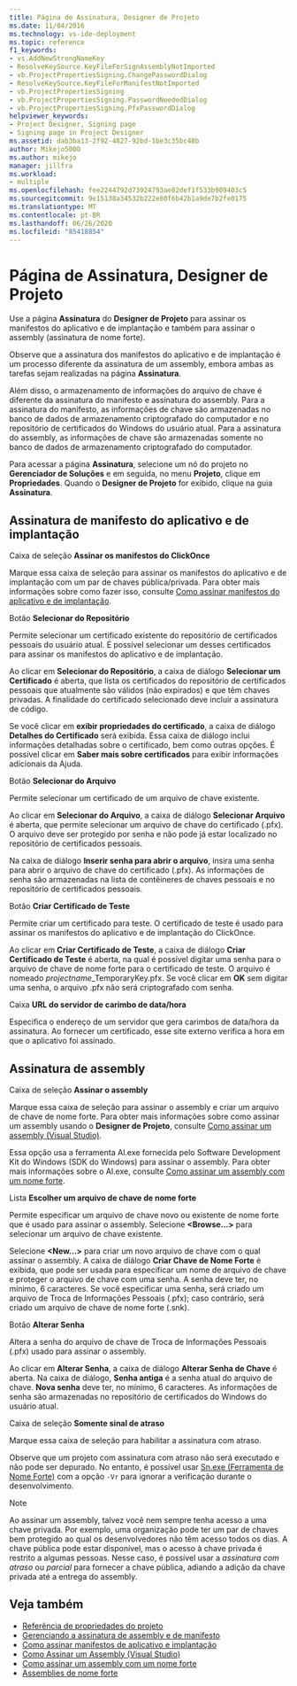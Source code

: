 ```yaml
---
title: Página de Assinatura, Designer de Projeto
ms.date: 11/04/2016
ms.technology: vs-ide-deployment
ms.topic: reference
f1_keywords:
- vs.AddNewStrongNameKey
- ResolveKeySource.KeyFileForSignAssemblyNotImported
- vb.ProjectPropertiesSigning.ChangePasswordDialog
- ResolveKeySource.KeyFileForManifestNotImported
- vb.ProjectPropertiesSigning
- vb.ProjectPropertiesSigning.PasswordNeededDialog
- vb.ProjectPropertiesSigning.PfxPasswordDialog
helpviewer_keywords:
- Project Designer, Signing page
- Signing page in Project Designer
ms.assetid: dab3ba13-2f92-4827-92bd-1be3c35bc48b
author: Mikejo5000
ms.author: mikejo
manager: jillfra
ms.workload:
- multiple
ms.openlocfilehash: fee2244792d73924793ae82def1f533b909403c5
ms.sourcegitcommit: 9e15138a34532b222e80f6b42b1a9de7b2fe0175
ms.translationtype: MT
ms.contentlocale: pt-BR
ms.lasthandoff: 06/26/2020
ms.locfileid: "85418854"
---
```

# <a name="signing-page-project-designer"></a>Página de Assinatura, Designer de Projeto

Use a página **Assinatura** do **Designer de Projeto** para assinar os manifestos do aplicativo e de implantação e também para assinar o assembly (assinatura de nome forte).

Observe que a assinatura dos manifestos do aplicativo e de implantação é um processo diferente da assinatura de um assembly, embora ambas as tarefas sejam realizadas na página **Assinatura**.

Além disso, o armazenamento de informações do arquivo de chave é diferente da assinatura do manifesto e assinatura do assembly. Para a assinatura do manifesto, as informações de chave são armazenadas no banco de dados de armazenamento criptografado do computador e no repositório de certificados do Windows do usuário atual. Para a assinatura do assembly, as informações de chave são armazenadas somente no banco de dados de armazenamento criptografado do computador.

Para acessar a página **Assinatura**, selecione um nó do projeto no **Gerenciador de Soluções** e em seguida, no menu **Projeto**, clique em **Propriedades**. Quando o **Designer de Projeto** for exibido, clique na guia **Assinatura**.

## <a name="application-and-deployment-manifest-signing"></a>Assinatura de manifesto do aplicativo e de implantação

Caixa de seleção **Assinar os manifestos do ClickOnce**

Marque essa caixa de seleção para assinar os manifestos do aplicativo e de implantação com um par de chaves pública/privada. Para obter mais informações sobre como fazer isso, consulte [Como assinar manifestos do aplicativo e de implantação](../../ide/how-to-sign-application-and-deployment-manifests.md).

Botão **Selecionar do Repositório**

Permite selecionar um certificado existente do repositório de certificados pessoais do usuário atual. É possível selecionar um desses certificados para assinar os manifestos do aplicativo e de implantação.

Ao clicar em **Selecionar do Repositório**, a caixa de diálogo **Selecionar um Certificado** é aberta, que lista os certificados do repositório de certificados pessoais que atualmente são válidos (não expirados) e que têm chaves privadas. A finalidade do certificado selecionado deve incluir a assinatura de código.

Se você clicar em **exibir propriedades do certificado**, a caixa de diálogo **Detalhes do Certificado** será exibida. Essa caixa de diálogo inclui informações detalhadas sobre o certificado, bem como outras opções. É possível clicar em **Saber mais sobre certificados** para exibir informações adicionais da Ajuda.

Botão **Selecionar do Arquivo**

Permite selecionar um certificado de um arquivo de chave existente.

Ao clicar em **Selecionar do Arquivo**, a caixa de diálogo **Selecionar Arquivo** é aberta, que permite selecionar um arquivo de chave do certificado (.pfx). O arquivo deve ser protegido por senha e não pode já estar localizado no repositório de certificados pessoais.

Na caixa de diálogo **Inserir senha para abrir o arquivo**, insira uma senha para abrir o arquivo de chave do certificado (.pfx). As informações de senha são armazenadas na lista de contêineres de chaves pessoais e no repositório de certificados pessoais.

Botão **Criar Certificado de Teste**

Permite criar um certificado para teste. O certificado de teste é usado para assinar os manifestos do aplicativo e de implantação do ClickOnce.

Ao clicar em **Criar Certificado de Teste**, a caixa de diálogo **Criar Certificado de Teste** é aberta, na qual é possível digitar uma senha para o arquivo de chave de nome forte para o certificado de teste. O arquivo é nomeado *projectname*_TemporaryKey.pfx. Se você clicar em **OK** sem digitar uma senha, o arquivo .pfx não será criptografado com senha.

Caixa **URL do servidor de carimbo de data/hora**

Especifica o endereço de um servidor que gera carimbos de data/hora da assinatura. Ao fornecer um certificado, esse site externo verifica a hora em que o aplicativo foi assinado.

## <a name="assembly-signing"></a>Assinatura de assembly

Caixa de seleção **Assinar o assembly**

Marque essa caixa de seleção para assinar o assembly e criar um arquivo de chave de nome forte. Para obter mais informações sobre como assinar um assembly usando o **Designer de Projeto**, consulte [Como assinar um assembly (Visual Studio)](../managing-assembly-and-manifest-signing.md#how-to-sign-an-assembly-in-visual-studio).

Essa opção usa a ferramenta Al.exe fornecida pelo Software Development Kit do Windows (SDK do Windows) para assinar o assembly. Para obter mais informações sobre o Al.exe, consulte [Como assinar um assembly com um nome forte](/dotnet/framework/app-domains/how-to-sign-an-assembly-with-a-strong-name).

Lista **Escolher um arquivo de chave de nome forte**

Permite especificar um arquivo de chave novo ou existente de nome forte que é usado para assinar o assembly. Selecione **\<Browse...>** para selecionar um arquivo de chave existente.

Selecione **\<New...>** para criar um novo arquivo de chave com o qual assinar o assembly. A caixa de diálogo **Criar Chave de Nome Forte** é exibida, que pode ser usada para especificar um nome de arquivo de chave e proteger o arquivo de chave com uma senha. A senha deve ter, no mínimo, 6 caracteres. Se você especificar uma senha, será criado um arquivo de Troca de Informações Pessoais (.pfx); caso contrário, será criado um arquivo de chave de nome forte (.snk).

Botão **Alterar Senha**

Altera a senha do arquivo de chave de Troca de Informações Pessoais (.pfx) usado para assinar o assembly.

Ao clicar em **Alterar Senha**, a caixa de diálogo **Alterar Senha de Chave** é aberta. Na caixa de diálogo, **Senha antiga** é a senha atual do arquivo de chave. **Nova senha** deve ter, no mínimo, 6 caracteres. As informações de senha são armazenadas no repositório de certificados do Windows do usuário atual.

Caixa de seleção **Somente sinal de atraso**

Marque essa caixa de seleção para habilitar a assinatura com atraso.

Observe que um projeto com assinatura com atraso não será executado e não pode ser depurado. No entanto, é possível usar [Sn.exe (Ferramenta de Nome Forte)](/dotnet/framework/tools/sn-exe-strong-name-tool) com a opção `-Vr` para ignorar a verificação durante o desenvolvimento.

> [!NOTE]
> Ao assinar um assembly, talvez você nem sempre tenha acesso a uma chave privada. Por exemplo, uma organização pode ter um par de chaves bem protegido ao qual os desenvolvedores não têm acesso todos os dias. A chave pública pode estar disponível, mas o acesso à chave privada é restrito a algumas pessoas. Nesse caso, é possível usar a *assinatura com atraso* ou *parcial* para fornecer a chave pública, adiando a adição da chave privada até a entrega do assembly.

## <a name="see-also"></a>Veja também

- [Referência de propriedades do projeto](../../ide/reference/project-properties-reference.md)
- [Gerenciando a assinatura de assembly e de manifesto](../../ide/managing-assembly-and-manifest-signing.md)
- [Como assinar manifestos de aplicativo e implantação](../../ide/how-to-sign-application-and-deployment-manifests.md)
- [Como Assinar um Assembly (Visual Studio)](../managing-assembly-and-manifest-signing.md#how-to-sign-an-assembly-in-visual-studio)
- [Como assinar um assembly com um nome forte](/dotnet/framework/app-domains/how-to-sign-an-assembly-with-a-strong-name)
- [Assemblies de nome forte](/dotnet/framework/app-domains/strong-named-assemblies)
